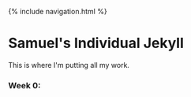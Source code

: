 {% include navigation.html %}

# Samuel's Individual Jekyll

This is where I'm putting all my work.

### Week 0:
